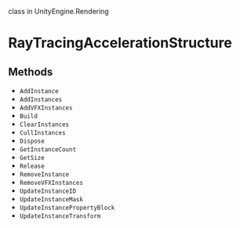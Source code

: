 class in UnityEngine.Rendering
# RayTracingAccelerationStructure

## Methods
- `AddInstance`
- `AddInstances`
- `AddVFXInstances`
- `Build`
- `ClearInstances`
- `CullInstances`
- `Dispose`
- `GetInstanceCount`
- `GetSize`
- `Release`
- `RemoveInstance`
- `RemoveVFXInstances`
- `UpdateInstanceID`
- `UpdateInstanceMask`
- `UpdateInstancePropertyBlock`
- `UpdateInstanceTransform`
